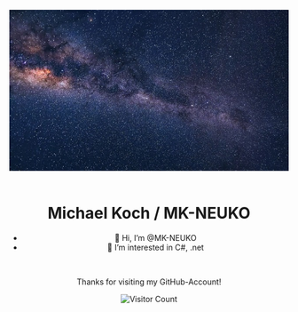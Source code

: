 <div align="center">

![Milkyway](/milkyway.jpg)  
<br>
# Michael Koch / MK-NEUKO
<div>

- 👋 Hi, I’m @MK-NEUKO
- 👀 I’m interested in C#, .net



<br>
<div align="center">

Thanks for visiting my GitHub-Account!

![Visitor Count](https://profile-counter.glitch.me/{mk-neuko}/count.svg)
</div>


<!---
MK-NEUKO/MK-NEUKO is a ✨ special ✨ repository because its `README.md` (this file) appears on your GitHub profile.
You can click the Preview link to take a look at your changes.
--->
  
